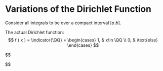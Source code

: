 # Variations of the Dirichlet Function
Consider all integrals to be over a compact interval $[a.b]$.

The actual Dirichlet function:
$$
f ( x ) = \indicator{\QQ} = \begin{cases}
1, & x\in \QQ \\
0, & \text{else}
\end{cases}
$$

$$

$$